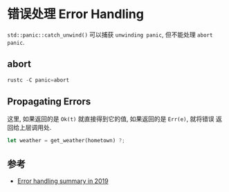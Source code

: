 # 错误处理 Error Handling

`std::panic::catch_unwind()` 可以捕获 `unwinding panic`, 但不能处理
`abort panic`.

## abort

```rust
rustc -C panic=abort
```

## Propagating Errors

这里, 如果返回的是 `Ok(t)` 就直接得到它的值, 如果返回的是 `Err(e)`, 就将错误
返回给上层调用处.

```rust
let weather = get_weather(hometown) ?;
```

## 参考

- [Error handling summary in 2019](https://blog.yoshuawuyts.com/error-handling-survey/)